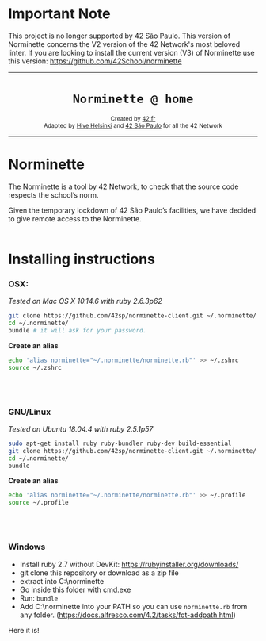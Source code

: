 # Important Note

This project is no longer supported by 42 São Paulo. This version of Norminette concerns the V2 version of the 42 Network's most beloved linter. If you are looking to install the current version (V3) of Norminette use this version: https://github.com/42School/norminette

---

<h1 align="center"><code>Norminette @ home</code></h1>

<div align="center">
  <sub>Created by <a href="http://42.fr">42.fr</a></sub>
</div>
<div align="center">
  <sub>Adapted by <a href="https://hive.fi">Hive Helsinki</a> and <a href="https://42sp.org.br">42 São Paulo</a> for all the 42 Network</sub>
</div>

---

# Norminette

The Norminette is a tool by 42 Network, to check that the source code respects the school’s norm.

Given the temporary lockdown of 42 São Paulo’s facilities, we have decided to give remote access to the Norminette.
<br /><br >
# Installing instructions

### OSX:

*Tested on Mac OS X 10.14.6 with ruby 2.6.3p62*

```bash
git clone https://github.com/42sp/norminette-client.git ~/.norminette/
cd ~/.norminette/
bundle # it will ask for your password.
```

**Create an alias**

```bash
echo 'alias norminette="~/.norminette/norminette.rb"' >> ~/.zshrc
source ~/.zshrc
```
<br /><br />
### GNU/Linux

*Tested on Ubuntu 18.04.4 with ruby 2.5.1p57*

```bash
sudo apt-get install ruby ruby-bundler ruby-dev build-essential
git clone https://github.com/42sp/norminette-client.git ~/.norminette/
cd ~/.norminette/
bundle
```

**Create an alias**

```bash
echo 'alias norminette="~/.norminette/norminette.rb"' >> ~/.profile
source ~/.profile
```
<br /><br />
### Windows

- Install ruby 2.7 without DevKit: https://rubyinstaller.org/downloads/
- git clone this repository or download as a zip file
- extract into C:\norminette
- Go inside this folder with cmd.exe
- Run: `bundle`
- Add C:\norminette into your PATH so you can use `norminette.rb` from any folder. (https://docs.alfresco.com/4.2/tasks/fot-addpath.html)

Here it is!
